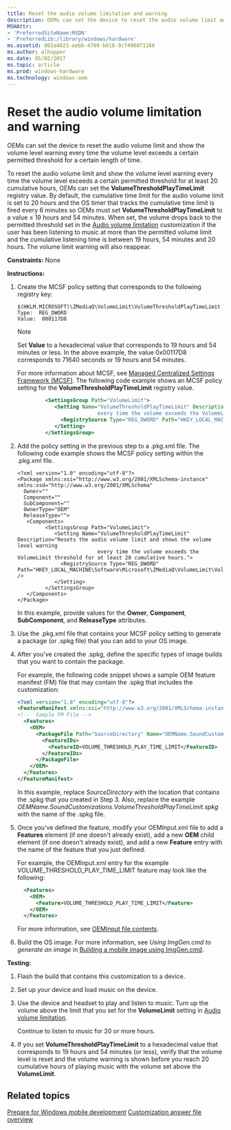 ```yaml
---
title: Reset the audio volume limitation and warning
description: OEMs can set the device to reset the audio volume limit and show the volume level warning every time the volume level exceeds a certain permitted threshold for a certain length of time.
MSHAttr:
- 'PreferredSiteName:MSDN'
- 'PreferredLib:/library/windows/hardware'
ms.assetid: 802a4023-aebb-4709-b618-9cf496071166
ms.author: alhopper
ms.date: 05/02/2017
ms.topic: article
ms.prod: windows-hardware
ms.technology: windows-oem
---
```


# Reset the audio volume limitation and warning


OEMs can set the device to reset the audio volume limit and show the volume level warning every time the volume level exceeds a certain permitted threshold for a certain length of time.

To reset the audio volume limit and show the volume level warning every time the volume level exceeds a certain permitted threshold for at least 20 cumulative hours, OEMs can set the **VolumeThresholdPlayTimeLimit** registry value. By default, the cumulative time limit for the audio volume limit is set to 20 hours and the OS timer that tracks the cumulative time limit is fired every 6 minutes so OEMs must set **VolumeThresholdPlayTimeLimit** to a value ≤ 19 hours and 54 minutes. When set, the volume drops back to the permitted threshold set in the [Audio volume limitation](audio-volume-limitation.md) customization if the user has been listening to music at more than the permitted volume limit and the cumulative listening time is between 19 hours, 54 minutes and 20 hours. The volume limit warning will also reappear.

<a href="" id="constraints---none"></a>**Constraints:** None  

<a href="" id="instructions-"></a>**Instructions:**  
1.  Create the MCSF policy setting that corresponds to the following registry key:

    ```
    $(HKLM.MICROSOFT)\ZMediaQ\VolumeLimit\VolumeThresholdPlayTimeLimit
    Type:  REG_DWORD
    Value:  000117D8
    ```

    > [!NOTE]
    > Set **Value** to a hexadecimal value that corresponds to 19 hours and 54 minutes or less. In the above example, the value 0x00117D8 corresponds to 71640 seconds or 19 hours and 54 minutes.

    For more information about MCSF, see [Managed Centralized Settings Framework (MCSF)](managed-centralized-settings-framework-mcsf.md). The following code example shows an MCSF policy setting for the **VolumeThresholdPlayTimeLimit** registry value.

    ```XML
             <SettingsGroup Path="VolumeLimit">
                <Setting Name="VolumeThresholdPlayTimeLimit" Description="Resets the audio volume limit and shows the volume level warning
                              every time the volume exceeds the VolumeLimit threshold for at least 20 cumulative hours.">
                  <RegistrySource Type="REG_DWORD" Path="HKEY_LOCAL_MACHINE\Software\Microsoft\ZMediaQ\VolumeLimit\VolumeThresholdPlayTimeLimit" />
                </Setting>
             </SettingsGroup>
    ```

2.  Add the policy setting in the previous step to a .pkg.xml file. The following code example shows the MCSF policy setting within the .pkg.xml file.

    ```
    <?xml version="1.0" encoding="utf-8"?>
    <Package xmlns:xsi="http://www.w3.org/2001/XMLSchema-instance" xmlns:xsd="http://www.w3.org/2001/XMLSchema"
      Owner=""
      Component=""
      SubComponent=""
      OwnerType="OEM"
      ReleaseType="">
       <Components>
             <SettingsGroup Path="VolumeLimit">
                <Setting Name="VolumeThresholdPlayTimeLimit" Description="Resets the audio volume limit and shows the volume level warning
                              every time the volume exceeds the VolumeLimit threshold for at least 20 cumulative hours.">
                  <RegistrySource Type="REG_DWORD" Path="HKEY_LOCAL_MACHINE\Software\Microsoft\ZMediaQ\VolumeLimit\VolumeThresholdPlayTimeLimit" />
                </Setting>
             </SettingsGroup>
       </Components>
    </Package>
    ```

    In this example, provide values for the **Owner**, **Component**, **SubComponent**, and **ReleaseType** attributes.

3.  Use the .pkg.xml file that contains your MCSF policy setting to generate a package (or .spkg file) that you can add to your OS image. 

4.  After you've created the .spkg, define the specific types of image builds that you want to contain the package.

    For example, the following code snippet shows a sample OEM feature manifest (FM) file that may contain the .spkg that includes the customization:

    ```XML
    <?xml version="1.0" encoding="utf-8"?>  
    <FeatureManifest xmlns:xsi="http://www.w3.org/2001/XMLSchema-instance" xmlns:xsd="http://www.w3.org/2001/XMLSchema" xmlns="http://schemas.microsoft.com/embedded/2004/10/ImageUpdate">  
    <!--  Sample FM File -->
      <Features>  
        <OEM>  
          <PackageFile Path="SourceDirectory" Name="OEMName.SoundCustomizations.VolumeThresholdPlayTimeLimit.spkg">  
            <FeatureIDs>  
              <FeatureID>VOLUME_THRESHOLD_PLAY_TIME_LIMIT</FeatureID>  
            </FeatureIDs>  
          </PackageFile>  
        </OEM>  
      </Features>  
    </FeatureManifest>  
    ```

    In this example, replace *SourceDirectory* with the location that contains the .spkg that you created in Step 3. Also, replace the example *OEMName.SoundCustomizations.VolumeThresholdPlayTimeLimit.spkg* with the name of the .spkg file.

5.  Once you've defined the feature, modify your OEMInput.xml file to add a **Features** element (if one doesn't already exist), add a new **OEM** child element (if one doesn't already exist), and add a new **Feature** entry with the name of the feature that you just defined.

    For example, the OEMInput.xml entry for the example VOLUME\_THRESHOLD\_PLAY\_TIME\_LIMIT feature may look like the following:

    ```XML
      <Features>
        <OEM>
          <Feature>VOLUME_THRESHOLD_PLAY_TIME_LIMIT</Feature>
        </OEM>
      </Features>
    ```

    For more information, see [OEMInput file contents](https://msdn.microsoft.com/en-us/windows/hardware/commercialize/manufacture/mobile/oeminput-file-contents).

6.  Build the OS image. For more information, see *Using ImgGen.cmd to generate an image* in [Building a mobile image using ImgGen.cmd](https://msdn.microsoft.com/en-us/windows/hardware/commercialize/manufacture/mobile/building-a-phone-image-using-imggencmd).

<a href="" id="testing-"></a>**Testing:**  
1.  Flash the build that contains this customization to a device.

2.  Set up your device and load music on the device.

3.  Use the device and headset to play and listen to music. Turn up the volume above the limit that you set for the **VolumeLimit** setting in [Audio volume limitation](audio-volume-limitation.md).

    Continue to listen to music for 20 or more hours.

4.  If you set **VolumeThresholdPlayTimeLimit** to a hexadecimal value that corresponds to 19 hours and 54 minutes (or less), verify that the volume level is reset and the volume warning is shown before you reach 20 cumulative hours of playing music with the volume set above the **VolumeLimit**.

## Related topics

[Prepare for Windows mobile development](https://docs.microsoft.com/en-us/windows-hardware/manufacture/mobile/preparing-for-windows-mobile-development)
[Customization answer file overview](https://docs.microsoft.com/en-us/windows-hardware/customize/mobile/mcsf/customization-answer-file)

